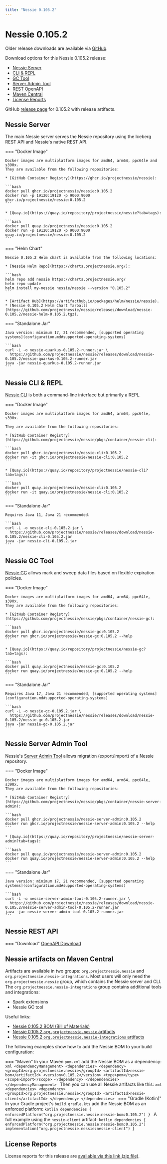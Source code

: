 ```yaml
---
title: "Nessie 0.105.2"
---
```


# Nessie 0.105.2

Older release downloads are available via [GitHub](https://github.com/projectnessie/nessie/releases).

Download options for this Nessie 0.105.2 release:

* [Nessie Server](#nessie-server)
* [CLI & REPL](#nessie-cli--repl)
* [GC Tool](#nessie-gc-tool)
* [Server Admin Tool](#nessie-server-admin-tool)
* [REST OpenAPI](#nessie-rest-api)
* [Maven Central](#nessie-artifacts-on-maven-central)
* [License Reports](#license-reports)

GitHub [release page](https://github.com/projectnessie/nessie/releases/tag/nessie-0.105.2) for 0.105.2 with release artifacts.

## Nessie Server

The main Nessie server serves the Nessie repository using the Iceberg REST API and Nessie's native REST API.

=== "Docker Image"

    Docker images are multiplatform images for amd64, arm64, ppc64le and s390x.
    They are available from the following repositories:

    * [GitHub Container Registry](https://ghcr.io/projectnessie/nessie):

    ```bash
    docker pull ghcr.io/projectnessie/nessie:0.105.2
    docker run -p 19120:19120 -p 9000:9000 ghcr.io/projectnessie/nessie:0.105.2
    ```

    * [Quay.io](https://quay.io/repository/projectnessie/nessie?tab=tags):

    ```bash
    docker pull quay.io/projectnessie/nessie:0.105.2
    docker run -p 19120:19120 -p 9000:9000 quay.io/projectnessie/nessie:0.105.2
    ```

=== "Helm Chart"

    Nessie 0.105.2 Helm chart is available from the following locations:

    * [Nessie Helm Repo](https://charts.projectnessie.org/):

    ```bash
    helm repo add nessie https://charts.projectnessie.org/
    helm repo update
    helm install my-nessie nessie/nessie --version "0.105.2"
    ```

    * [Artifact Hub](https://artifacthub.io/packages/helm/nessie/nessie).
    * [Nessie 0.105.2 Helm Chart Tarball](https://github.com/projectnessie/nessie/releases/download/nessie-0.105.2/nessie-helm-0.105.2.tgz).

=== "Standalone Jar"

    Java version: minimum 17, 21 recommended, [supported operating systems](configuration.md#supported-operating-systems)

    ```bash
    curl -L -o nessie-quarkus-0.105.2-runner.jar \
      https://github.com/projectnessie/nessie/releases/download/nessie-0.105.2/nessie-quarkus-0.105.2-runner.jar
    java -jar nessie-quarkus-0.105.2-runner.jar
    ```

## Nessie CLI & REPL

[Nessie CLI](cli.md) is both a command-line interface but primarily a REPL.

=== "Docker Image"

    Docker images are multiplatform images for amd64, arm64, ppc64le, s390x.

    They are available from the following repositories:

    * [GitHub Container Registry](https://github.com/projectnessie/nessie/pkgs/container/nessie-cli):

    ```bash
    docker pull ghcr.io/projectnessie/nessie-cli:0.105.2
    docker run -it ghcr.io/projectnessie/nessie-cli:0.105.2 
    ```

    * [Quay.io](https://quay.io/repository/projectnessie/nessie-cli?tab=tags):

    ```bash
    docker pull quay.io/projectnessie/nessie-cli:0.105.2
    docker run -it quay.io/projectnessie/nessie-cli:0.105.2
    ```

=== "Standalone Jar"

    Requires Java 11, Java 21 recommended.

    ```bash
    curl -L -o nessie-cli-0.105.2.jar \
      https://github.com/projectnessie/nessie/releases/download/nessie-0.105.2/nessie-cli-0.105.2.jar
    java -jar nessie-cli-0.105.2.jar
    ```

## Nessie GC Tool

[Nessie GC](gc.md) allows mark and sweep data files based on flexible expiration policies.

=== "Docker Image"

    Docker images are multiplatform images for amd64, arm64, ppc64le, s390x.
    They are available from the following repositories:

    * [GitHub Container Registry](https://github.com/projectnessie/nessie/pkgs/container/nessie-gc):

    ```bash
    docker pull ghcr.io/projectnessie/nessie-gc:0.105.2
    docker run ghcr.io/projectnessie/nessie-gc:0.105.2 --help
    ```

    * [Quay.io](https://quay.io/repository/projectnessie/nessie-gc?tab=tags):

    ```bash
    docker pull quay.io/projectnessie/nessie-gc:0.105.2
    docker run quay.io/projectnessie/nessie-gc:0.105.2 --help
    ```

=== "Standalone Jar"

    Requires Java 17, Java 21 recommended, [supported operating systems](configuration.md#supported-operating-systems)

    ```bash
    curl -L -o nessie-gc-0.105.2.jar \
      https://github.com/projectnessie/nessie/releases/download/nessie-0.105.2/nessie-gc-0.105.2.jar
    java -jar nessie-gc-0.105.2.jar
    ```

## Nessie Server Admin Tool

Nessie's [Server Admin Tool](export_import.md) allows migration (export/import) of a
Nessie repository.

=== "Docker Image"

    Docker images are multiplatform images for amd64, arm64, ppc64le, s390x.
    They are available from the following repositories:

    * [GitHub Container Registry](https://github.com/projectnessie/nessie/pkgs/container/nessie-server-admin):

    ```bash
    docker pull ghcr.io/projectnessie/nessie-server-admin:0.105.2
    docker run ghcr.io/projectnessie/nessie-server-admin:0.105.2 --help
    ```

    * [Quay.io](https://quay.io/repository/projectnessie/nessie-server-admin?tab=tags):

    ```bash
    docker pull quay.io/projectnessie/nessie-server-admin:0.105.2
    docker run quay.io/projectnessie/nessie-server-admin:0.105.2 --help
    ```

=== "Standalone Jar"

    Java version: minimum 17, 21 recommended, [supported operating systems](configuration.md#supported-operating-systems)

    ```bash
    curl -L -o nessie-server-admin-tool-0.105.2-runner.jar \
      https://github.com/projectnessie/nessie/releases/download/nessie-0.105.2/nessie-server-admin-tool-0.105.2-runner.jar
    java -jar nessie-server-admin-tool-0.105.2-runner.jar
    ```

## Nessie REST API

=== "Download"
    [OpenAPI Download](https://github.com/projectnessie/nessie/releases/download/nessie-0.105.2/nessie-openapi-0.105.2.yaml)

## Nessie artifacts on Maven Central

Artifacts are available in two groups: `org.projectnessie.nessie` and
`org.projectnessie.nessie-integrations`. Most users will only need the `org.projectnessie.nessie`
group, which contains the Nessie server and CLI. The `org.projectnessie.nessie-integrations` group
contains additional tools and integrations:

* Spark extensions
* Nessie GC tool

Useful links:

* [Nessie 0.105.2 BOM (Bill of Materials)](https://search.maven.org/artifact/org.projectnessie.nessie/nessie-bom/0.105.2/pom)
* [Nessie 0.105.2 `org.projectnessie.nessie` artifacts](https://search.maven.org/search?q=g:org.projectnessie.nessie%20v:0.105.2)
* [Nessie 0.105.2 `org.projectnessie.nessie-integrations` artifacts](https://search.maven.org/search?q=g:org.projectnessie.nessie-integrations%20v:0.105.2)

The following examples show how to add the Nessie BOM to your build configuration:

=== "Maven"
    In your Maven `pom.xml` add the Nessie BOM as a dependency:
    ```xml
    <dependencyManagement>
      <dependencies>
        <dependency>
          <groupId>org.projectnessie.nessie</groupId>
          <artifactId>nessie-bom</artifactId>
          <version>0.105.2</version>
          <type>pom</type>
          <scope>import</scope>
        </dependency>
      </dependencies>
    </dependencyManagement>
    ```
    Then you can use all Nessie artifacts like this:
    ```xml
    <dependencies>
      <dependency>
        <groupId>org.projectnessie.nessie</groupId>
        <artifactId>nessie-client</artifactId>
      </dependency>
    </dependencies>
    ```
=== "Gradle (Kotlin)"
    In your Gradle project's `build.gradle.kts` add the Nessie BOM as an enforced platform:
    ```kotlin
    dependencies {
      enforcedPlatform("org.projectnessie.nessie:nessie-bom:0.105.2")
    }
    ```
    A full example using the `nessie-client` artifact:
    ```kotlin
    dependencies {
      enforcedPlatform("org.projectnessie.nessie:nessie-bom:0.105.2")
      implementation("org.projectnessie.nessie:nessie-client")
    }
    ```

## License Reports

License reports for this release are [available via this link (zip file)](https://github.com/projectnessie/nessie/releases/download/nessie-0.105.2/nessie-aggregated-license-report-0.105.2.zip).
